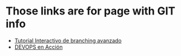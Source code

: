 Those links are for page with GIT info
====

* [Tutorial Interactivo de branching avanzado][3]
* [DEVOPS en Acción][6]

[1]: http://www.davidam.com/docu/crear-repositorio-git-servidor.html
[2]: http://rogerdudler.github.io/git-guide/index.es.html
[3]: http://learngitbranching.js.org/
[4]: http://aprendegit.com/fork-de-repositorios-para-que-sirve/
[5]: http://aprendegit.com/que-es-un-pull-request/
[6]: https://www.scrumalliance.org/community/articles/2016/october/why-devops-(1)?feed=articles